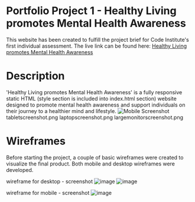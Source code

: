﻿# Portfolio Project 1 - Healthy Living promotes Mental Health Awareness

This website has been created to fulfill the project brief for Code Institute's first individual assessment.
The live link can be found here: [Healthy Living promotes Mental Health Awareness](https://marso22.github.io/healthy-living-mental-health/#)

# Description

'Healthy Living promotes Mental Health Awareness' is a fully responsive static HTML (style section is included into index.html <head> section) website designed to promote mental health awareness and support individuals on their journey to a healthier mind and lifestyle.
![Mobile Screenshot](../images/mobilescreenshot.png)
tabletscreenshot.png 
laptopscreenshot.png
largemonitorscreenshot.png

# Wireframes
Before starting the project, a couple of basic wireframes were created to visualize the final product. Both mobile and desktop wireframes were developed.
 
 wireframe for desktop - screenshot
![image](https://github.com/user-attachments/assets/b64e4748-3176-4642-a66b-c8135e88da13)
![image](https://github.com/user-attachments/assets/89845644-8188-40cd-8301-80f37b164322)


 wireframe for mobile - screenshot
![image](https://github.com/user-attachments/assets/50c4f224-ce9b-42e7-81b9-00b4960c54e0)


